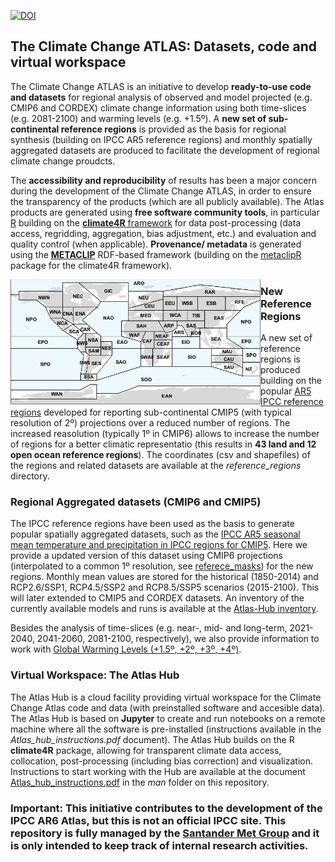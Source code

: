 [![DOI](https://zenodo.org/badge/179907799.svg)](https://zenodo.org/badge/latestdoi/179907799)

## The Climate Change ATLAS: Datasets, code and virtual workspace

The Climate Change ATLAS is an initiative to develop **ready-to-use code and datasets** for regional analysis of observed and model projected (e.g. CMIP6 and CORDEX) climate change information using both time-slices (e.g. 2081-2100) and warming levels (e.g. +1.5º). A **new set of sub-continental reference regions** is provided as the basis for regional synthesis (building on IPCC AR5 reference regions) and monthly spatially aggregated datasets are produced to facilitate the development of regional climate change proudcts. 

The **accessibility and reproducibility** of results has been a major concern during the development of the Climate Change ATLAS, in order to ensure the transparency of the products (which are all publicly available). The Atlas products are generated using **free software community tools**, in particular [R](https://www.r-project.org) building on the [**climate4R** framework](https://github.com/SantanderMetGroup/climate4R) for data post-processing (data access, regridding, aggregation, bias adjustment, etc.) and evaluation and quality control (when applicable). **Provenance/ metadata** is generated using the [**METACLIP**](http://www.metaclip.org) RDF-based framework (building on the [metaclipR](https://github.com/metaclip/metaclipR) package for the climate4R framework).

<img src="/man/new_eference_regions.png" align="left" alt="" width="400" />

### New Reference Regions 
A new set of reference regions is produced building on the popular [AR5 IPCC reference regions](http://www.ipcc-data.org/guidelines/pages/ar5_regions.html) developed for reporting sub-continental CMIP5 (with typical resolution of 2º) projections over a reduced number of regions. The increased reasolution (typically 1º in CMIP6) allows to increase the number of regions for a better climatic representatio (this results in **43 land and 12 open ocean reference regions**). The coordinates (csv and shapefiles) of the regions and related datasets are available at the *reference_regions* directory.

### Regional Aggregated datasets (CMIP6 and CMIP5)
The IPCC reference regions have been used as the basis to generate popular spatially aggregated datasets, such as the [IPCC AR5 seasonal mean temperature and precipitation in IPCC regions for CMIP5](https://catalogue.ceda.ac.uk/uuid/9d0f61dc7a1b4017b22d88f9d38ab398). Here we provide a updated version of this dataset using CMIP6 projections (interpolated to a common 1º resolution, see [referece_masks](https://github.com/SantanderMetGroup/ATLAS/tree/master/reference_masks)) for the new regions. Monthly mean values are stored for the historical (1850-2014) and RCP2.6/SSP1, RCP4.5/SSP2 and RCP8.5/SSP5 scenarios (2015-2100). This will later extended to CMIP5 and CORDEX datasets. An inventory of the currently available models and runs is available at the [Atlas-Hub inventory](https://github.com/SantanderMetGroup/ATLAS/tree/master/AtlasHub-inventory).

Besides the analysis of time-slices (e.g. near-, mid- and long-term, 2021-2040, 2041-2060, 2081-2100, respectively), we also provide information to work with [Global Warming Levels (+1.5º, +2º, +3º, +4º)](https://github.com/SantanderMetGroup/ATLAS/tree/master/GWL). 

### Virtual Workspace: The Atlas Hub
The Atlas Hub is a cloud facility providing virtual workspace for the Climate Change Atlas code and data (with preinstalled software and accesible data). The Atlas Hub is based on **Jupyter** to create and run notebooks on a remote machine where all the software is pre-installed (instructions available in the *Atlas_hub_instructions.pdf* document). The Atlas Hub builds on the R **climate4R** package, allowing for transparent climate data access, collocation, post-processing (including bias correction) and visualization. Instructions to start working with the Hub are available at the document [Atlas_hub_instructions.pdf](https://github.com/SantanderMetGroup/ATLAS/blob/master/man/Atlas_Hub_instructions.pdf) in the *man* folder on this repository.

### **Important**: This initiative contributes to the development of the IPCC AR6 Atlas, but this is not an official IPCC site. This repository is fully managed by the [Santander Met Group](https://github.com/SantanderMetGroup) and it is only intended to keep track of internal research activities.
